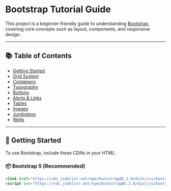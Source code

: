 # Bootstrap Tutorial Guide

This project is a beginner-friendly guide to understanding [Bootstrap](https://getbootstrap.com/), covering core concepts such as layout, components, and responsive design.

---

## 📚 Table of Contents

- [Getting Started](#getting-started)
- [Grid System](pages/grid-system.html)
- [Containers](pages/container-vs-container-fluid.html)
- [Typography](pages/typography.html)
- [Buttons](pages/buttons.html)
- [Alerts & Links](pages/alerts-links.html)
- [Tables](pages/tables.html)
- [Images](pages/images.html)
- [Jumbotron](pages/jumbotron.html)
- [Wells](pages/wells.html)

---

## 🚀 Getting Started

To use Bootstrap, include these CDNs in your HTML:

### 📦 Bootstrap 5 (Recommended)
```html
<link href="https://cdn.jsdelivr.net/npm/bootstrap@5.3.0/dist/css/bootstrap.min.css" rel="stylesheet">
<script src="https://cdn.jsdelivr.net/npm/bootstrap@5.3.0/dist/js/bootstrap.bundle.min.js"></script>
